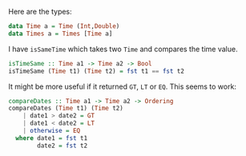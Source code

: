 Here are the types:
```haskell
data Time a = Time (Int,Double)
data Times a = Times [Time a]
```

I have `isSameTime` which takes two `Time` and compares the time value.
```haskell
isTimeSame :: Time a1 -> Time a2 -> Bool
isTimeSame (Time t1) (Time t2) = fst t1 == fst t2
```

It might be more useful if it returned `GT`, `LT` or `EQ`. This seems to work:
```haskell
compareDates :: Time a1 -> Time a2 -> Ordering
compareDates (Time t1) (Time t2)
    | date1 > date2 = GT
    | date1 < date2 = LT
    | otherwise = EQ
  where date1 = fst t1
        date2 = fst t2
```

